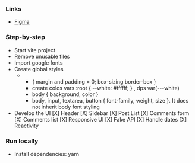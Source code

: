 ### Links

- [Figma](https://www.figma.com/file/IjFviYTTjAj6QReUX0WKic/Ignite-Feed-(Community)?node-id=0%3A1&t=VpIlTQqmIJkpB3iK-0)

### Step-by-step

- Start vite project
- Remove unusable files
- Import google fonts
- Create global styles
  - * { margin and padding = 0; box-sizing border-box }
	- create colos vars :root { --white: #ffffff; } , dps var(---white)
	- body { background, color }
	- body, input, textarea, button { font-family, weight, size }. It does not inherit body font styling
- Develop the UI
	[X] Header
	[X] Sidebar
	[X] Post List
	[X] Comments form
	[X] Comments list
	[X] Responsive UI
	[X] Fake API
	[X] Handle dates
	[X] Reactivity

### Run locally

- Install dependencies: yarn